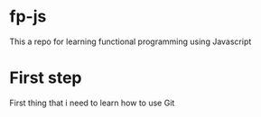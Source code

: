 # fp-js
This a repo for learning functional programming using Javascript

# First step
First thing that i need to learn how to use Git 